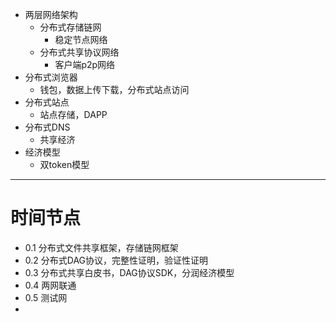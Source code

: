  - 两层网络架构
   - 分布式存储链网
     - 稳定节点网络
   - 分布式共享协议网络
	 - 客户端p2p网络
- 分布式浏览器
	- 钱包，数据上传下载，分布式站点访问
- 分布式站点
	- 站点存储，DAPP
- 分布式DNS
	- 共享经济
- 经济模型
	- 双token模型

---
# 时间节点

- 0.1 分布式文件共享框架，存储链网框架
- 0.2 分布式DAG协议，完整性证明，验证性证明
- 0.3 分布式共享白皮书，DAG协议SDK，分润经济模型
- 0.4 两网联通
- 0.5 测试网
- 
<!--stackedit_data:
eyJoaXN0b3J5IjpbLTc3MDAzMTA4Nyw2NjQwMDI2MV19
-->